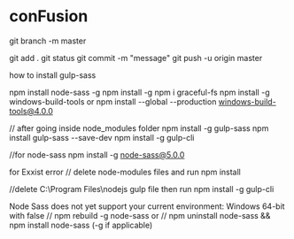 # conFusion

git branch -m master

git add .
git status
git commit -m "message"
git push -u origin master


how to install gulp-sass

npm install node-sass -g
npm install -g
npm i graceful-fs
npm install -g windows-build-tools
or
npm install --global --production windows-build-tools@4.0.0

// after going inside node_modules folder
npm install -g gulp-sass
npm install gulp-sass --save-dev
npm install -g gulp-cli


//for node-sass
npm install -g node-sass@5.0.0


for Exxist error
// delete node-modules files and run npm install

//delete C:\Program Files\nodejs gulp file then run
npm install -g gulp-cli

Node Sass does not yet support your current environment: Windows 64-bit with false
// npm rebuild -g node-sass
or
// npm uninstall node-sass && npm install node-sass (-g if applicable)
